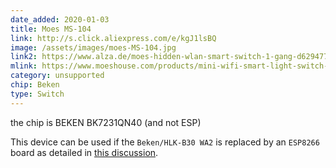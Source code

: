 ```yaml
---
date_added: 2020-01-03
title: Moes MS-104
link: http://s.click.aliexpress.com/e/kgJ1lsBQ
image: /assets/images/moes-MS-104.jpg
link2: https://www.alza.de/moes-hidden-wlan-smart-switch-1-gang-d6294778.htm
mlink: https://www.moeshouse.com/products/mini-wifi-smart-light-switch-diy-breaker-module-smart-life-tuya-app-remote-control-works-with-alexa-echo-google-home-1-2-way
category: unsupported
chip: Beken
type: Switch
---
```

the chip is BEKEN BK7231QN40 (and not ESP)

This device can be used if the `Beken/HLK-B30 WA2` is replaced by an `ESP8266` board as detailed in [this discussion](https://community.home-assistant.io/t/unkown-tuya-chip/153591/).
